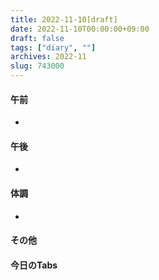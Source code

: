 ```yaml
---
title: 2022-11-10[draft]
date: 2022-11-10T00:00:00+09:00
draft: false
tags: ["diary", ""]
archives: 2022-11
slug: 743000
---
```

#### 午前
- 
#### 午後
- 
#### 体調
- 
#### その他
#### 今日のTabs